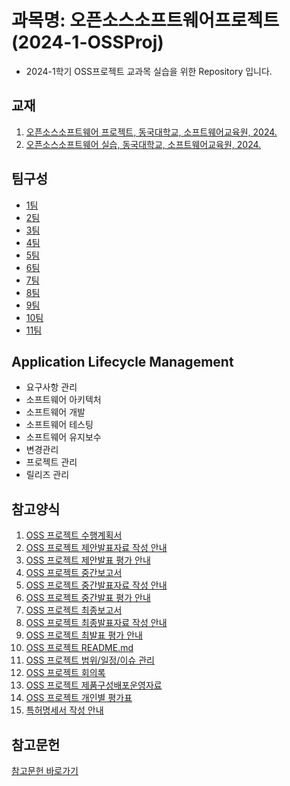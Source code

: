 # 과목명: 오픈소스소프트웨어프로젝트(2024-1-OSSProj)

- 2024-1학기 OSS프로젝트 교과목 실습을 위한 Repository 입니다.

## 교재  
1. [오픈소스소프트웨어 프로젝트, 동국대학교, 소프트웨어교육원, 2024.](https://wikidocs.net/book/14591)
2. [오픈소스소프트웨어 실습, 동국대학교, 소프트웨어교육원, 2024.](https://wikidocs.net/book/13835)

## 팀구성
- [1팀](https://github.com/CSID-DGU/2024-1-OSSProj-ComfyRide-01)
- [2팀](https://github.com/CSID-DGU/2024-1-OSSProj-DevOops-02)
- [3팀](https://github.com/CSID-DGU/2024-1-OSSProj-Pomodoro-03)
- [4팀](https://github.com/CSID-DGU/2024-1-OSSProj-OneCOIN-04)
- [5팀](https://github.com/CSID-DGU/2024-1-OSSProj-OhYeSu-05)
- [6팀](https://github.com/CSID-DGU/2024-1-OSSProj-WelcomeOPSO-06)
- [7팀](https://github.com/CSID-DGU/2024-1-OSSProj-Questionmark-07)
- [8팀](https://github.com/CSID-DGU/2024-1-OSSProj-JCL-08)
- [9팀](https://github.com/CSID-DGU/2024-1-OSSProj-Aha-09)
- [10팀](https://github.com/CSID-DGU/2024-1-OSSProj-SOUP-10)
- [11팀](https://github.com/CSID-DGU/2024-1-OSSProj-GiveMeTen-11)

## Application Lifecycle Management

- 요구사항 관리  
- 소프트웨어 아키텍처  
- 소프트웨어 개발  
- 소프트웨어 테스팅  
- 소프트웨어 유지보수  
- 변경관리  
- 프로젝트 관리  
- 릴리즈 관리

## 참고양식  
1. [OSS 프로젝트 수행계획서](https://github.com/CSID-DGU/2024-1-OSSProj/blob/3ee88792c4d79dbee27a0348d8c6ebef5d9ac1b1/Doc/1_1_OSSProj_Tn_Tname_%EC%88%98%ED%96%89%EA%B3%84%ED%9A%8D%EC%84%9C.md)  
2. [OSS 프로젝트 제안발표자료 작성 안내](https://github.com/CSID-DGU/2024-1-OSSProj/blob/872f77e635cae20fc021c5be639abe4ca8e8b041/Doc/1_2_OSSProj_Tn_Tname_%EC%A0%9C%EC%95%88%EB%B0%9C%ED%91%9C%EC%9E%90%EB%A3%8C%EC%9E%91%EC%84%B1%EC%95%88%EB%82%B4.md)  
3. [OSS 프로젝트 제안발표 평가 안내](https://wikidocs.net/edit/page/234613)  
4. [OSS 프로젝트 중간보고서](https://github.com/CSID-DGU/2024-1-OSSProj/blob/872f77e635cae20fc021c5be639abe4ca8e8b041/Doc/2_1_OSSProj_Tn_Tname_%EC%A4%91%EA%B0%84%EB%B3%B4%EA%B3%A0%EC%84%9C.md)  
5. [OSS 프로젝트 중간발표자료 작성 안내](https://github.com/CSID-DGU/2024-1-OSSProj/blob/872f77e635cae20fc021c5be639abe4ca8e8b041/Doc/2_2_OSSProj_Tn_Tname_%EC%A4%91%EA%B0%84%EB%B0%9C%ED%91%9C%EC%9E%90%EB%A3%8C%EC%9E%91%EC%84%B1%EC%95%88%EB%82%B4.md)  
6. [OSS 프로젝트 중간발표 평가 안내](https://wikidocs.net/edit/page/234656)  
7. [OSS 프로젝트 최종보고서](https://github.com/CSID-DGU/2024-1-OSSProj/blob/872f77e635cae20fc021c5be639abe4ca8e8b041/Doc/3_1_OSSProj_Tn_Tname_%EC%B5%9C%EC%A2%85%EB%B3%B4%EA%B3%A0%EC%84%9C.md)  
8. [OSS 프로젝트 최종발표자료 작성 안내](https://github.com/CSID-DGU/2024-1-OSSProj/blob/872f77e635cae20fc021c5be639abe4ca8e8b041/Doc/3_2_OSSProj_Tn_Tname_%EC%B5%9C%EC%A2%85%EB%B0%9C%ED%91%9C%EC%9E%90%EB%A3%8C%EC%9E%91%EC%84%B1%EC%95%88%EB%82%B4.md)  
9. [OSS 프로젝트 최발표 평가 안내](https://wikidocs.net/edit/page/234659)  
10. [OSS 프로젝트 README.md](https://github.com/CSID-DGU/2024-1-OSSProj/blob/872f77e635cae20fc021c5be639abe4ca8e8b041/README.md)  
11. [OSS 프로젝트 범위/일정/이슈 관리](https://github.com/CSID-DGU/2024-1-OSSProj/blob/b6aeefdf02cad3c783b58c895d82232cdab06130/Doc/4_1_OSSProj_Tn_Tname_%EB%B2%94%EC%9C%84_%EC%9D%BC%EC%A0%95_%EC%9D%B4%EC%8A%88%EA%B4%80%EB%A6%AC.md)  
12. [OSS 프로젝트 회의록](https://github.com/CSID-DGU/2024-1-OSSProj/blob/b6aeefdf02cad3c783b58c895d82232cdab06130/Doc/4_2_OSSProj_Tn_Tname_%ED%9A%8C%EC%9D%98%EB%A1%9D.md)  
13. [OSS 프로젝트 제품구성배포운영자료](https://github.com/CSID-DGU/2024-1-OSSProj/blob/b6aeefdf02cad3c783b58c895d82232cdab06130/Doc/4_3_OSSProj_Tn_Tname_%EC%A0%9C%ED%92%88%EA%B5%AC%EC%84%B1%EB%B0%B0%ED%8F%AC%EC%9A%B4%EC%98%81%EC%9E%90%EB%A3%8C.md)
14. [OSS 프로젝트 개인별 평가표](https://github.com/CSID-DGU/2024-1-OSSProj/blob/872f77e635cae20fc021c5be639abe4ca8e8b041/Doc/5_5_OSSProj_Tn_Tname_%EA%B0%9C%EC%9D%B8%EB%B3%84%ED%8F%89%EA%B0%80%ED%91%9C.hwp)
15. [특허명세서 작성 안내](https://github.com/CSID-DGU/2024-1-OSSProj/blob/872f77e635cae20fc021c5be639abe4ca8e8b041/Doc/5_6_OSSProj_Tn_Tname_%ED%8A%B9%ED%97%88%EB%AA%85%EC%84%B8%EC%84%9C%EC%9E%91%EC%84%B1%EC%95%88%EB%82%B4.hwp)  

## 참고문헌  
[참고문헌 바로가기](https://github.com/CSID-DGU/2024-1-OSSProj/blob/main/References/References.md)  

